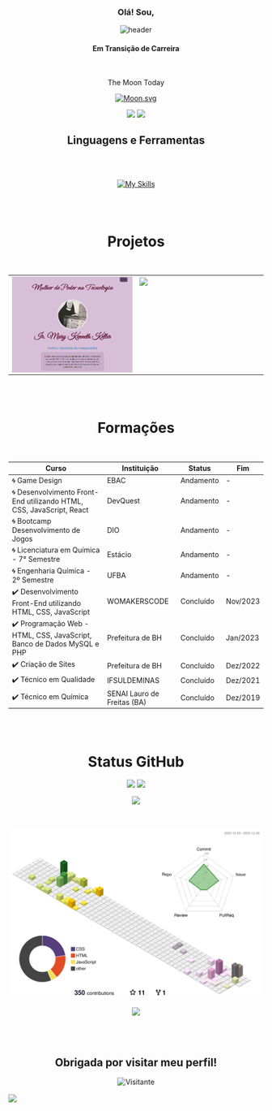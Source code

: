 <!-- START_SECTION:waka -->
<!-- END_SECTION:waka -->

<h3 align="center">Olá! Sou,</h3>
<div align="center">

  ![header](https://capsule-render.vercel.app/api?type=waving&color=50:FFF0F5,50:D8BFD8&height=300&section=header&text=Flávia%20Oliveira&fontSize=90&desc=DESENVOLVEDORA%20FRONT-END%20E%20GAME%20DESIGNER&animation=fadeIn&fontColor=FFFFFF&fontAlignY=30)
</div>

<!--
<a href="https://flaviacoliv.github.io/PortfolioByFlavia/" target="_blank"><img align="center" src="https://user-images.githubusercontent.com/112573582/220430420-fe3f1d05-23ad-4d10-bf36-177dc044d6c4.jpeg"></a>
<br><br>
-->
<h4 align="center">
  Em Transição de Carreira </h4>
<br>
<div align="center">

<p>The Moon Today</p>

  <!-- real time -->
[![Moon.svg](https://moon-svg.minung.dev/moon.svg?size=100&theme=basic&rotate=173)](https://moon-svg.minung.dev)

<a href="https://www.linkedin.com/in/flavia-oliveira-dev/" target="_blank"><img src="https://img.shields.io/badge/-LinkedIn-%230077B5?style=for-the-badge&logo=linkedin&logoColor=white" target="_blank"></a>
<a href="mailto:0flavia.oliveira0@gmail.com" target="_blank"><img src="https://img.shields.io/badge/Gmail-333333?style=for-the-badge&logo=gmail&logoColor=red" target="_blank"></a>
</div>

</body>

<div align="center">
<h2>Linguagens e Ferramentas</h2> 

  <br>
  <br>
  
  [![My Skills](https://skillicons.dev/icons?i=html,css,js,python,react,nodejs,typescript,unity,figma,git,github,php,mysql,autocad&perline=7&theme=light)](https://github.com/flaviacoliv)
  
  <br>
  <br>
</div>

<div align="center">
<h1>Projetos</h1> 

<br>
<table width="1800" align="center">
<tr>
<td valign="top" width="50%">
<a href="https://github.com/FlaviaColiv/MulherImportanteTec" target="_blank"><img align="center" src="https://github.com/FlaviaColiv/MulherImportanteTec/blob/main/assets/images/Captura%20de%20tela%202023-11-23%20103602.png"></a> 
</td>

<td valign="top" width="50%">
  <a href="https://github.com/FlaviaColiv/Projeto-Mario-BROS--DEVQUEST" target="_blank"><img align="center" src="https://user-images.githubusercontent.com/112573582/220513101-bbee8805-16e4-473f-bb73-d93af85d639e.png"></a>
</td>
</tr>
</table>

<br><br>
</div>

<h1 align="center">Formações</h1> 

<br>

| Curso | Instituição | Status | Fim |
|-------|-------------|-----------|----|
|🌀 Game Design | EBAC | Andamento | - |
|🌀 Desenvolvimento Front-End utilizando HTML, CSS, JavaScript, React | DevQuest | Andamento | - |
|🌀 Bootcamp Desenvolvimento de Jogos | DIO | Andamento | - |
|🌀 Licenciatura em Química - 7° Semestre | Estácio | Andamento | - |
|🌀 Engenharia Química - 2º Semestre | UFBA | Andamento | - |
|✔️ Desenvolvimento Front-End utilizando HTML, CSS, JavaScript | WOMAKERSCODE | Concluído | Nov/2023 |
|✔️ Programação Web - HTML, CSS, JavaScript, Banco de Dados MySQL e PHP | Prefeitura de BH | Concluído | Jan/2023 |
|✔️ Criação de Sites | Prefeitura de BH | Concluído | Dez/2022 |
|✔️ Técnico em Qualidade | IFSULDEMINAS | Concluído | Dez/2021 |
|✔️ Técnico em Química | SENAI Lauro de Freitas (BA) | Concluído | Dez/2019 |

<br><br>

<div align="center" >
  <h1>Status GitHub</h1>
  <a href="https://github.com/FlaviaColiv">
  <img height="150em" src="https://github-readme-stats.vercel.app/api?username=FlaviaColiv&show_icons=true&theme=transparent"/></a>
  <a href="https://github-readme-stats.vercel.app/api/top-langs/?username=FlaviaColiv&layout=compact&langs_count=6&theme=transparent" target="_blank"><img height="150em" src="https://github-readme-stats.vercel.app/api/top-langs/?username=FlaviaColiv&layout=compact&langs_count=6&theme=transparent"/></a>
  
  ![](https://raw.githubusercontent.com/FlaviaColiv/FlaviaColiv/main/profile-3d-contrib/wakatime_weekly_language_stats.svg)
</div>

<div align="center">  
<div background-color:"white" align="center" >
<br>
<div height="25px">
  
  ![3D](./profile-3d-contrib/profile-south-season-animate.svg) <!-- Site de Origem: https://github.com/yoshi389111/github-profile-3d-contrib -->

  ![](https://raw.githubusercontent.com/FlaviaColiv/FlaviaColiv/master/images/wakatime_weekly_language_stats.svg)
  
</div>
</div>

<br><br>

## Obrigada por visitar meu perfil!

<div>
 
 ![Visitante](https://visitor-badge.laobi.icu/badge?page_id=FlaviaColiv.id)

</div>

</div>

<a href="https://flaviacoliv.github.io/PortfolioByFlavia" target="_blank"><img align="center" src="https://user-images.githubusercontent.com/112573582/220762560-f8088888-c788-4615-8774-fdab3438fe8d.gif"></a>
